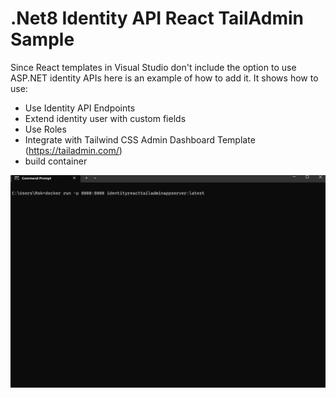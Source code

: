 # .Net8 Identity API React TailAdmin Sample

Since React templates in Visual Studio don't include the option to use ASP.NET identity APIs here is an example of how to add it. It shows how to use:
- Use Identity API Endpoints
- Extend identity user with custom fields
- Use Roles
- Integrate with Tailwind CSS Admin Dashboard Template (https://tailadmin.com/)
- build container

![hippo](./netidentityreact.gif)




